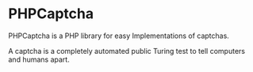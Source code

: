 # PHPCaptcha

PHPCaptcha is a PHP library for easy Implementations of captchas.

A captcha is a completely automated public Turing test to tell computers and humans apart.
